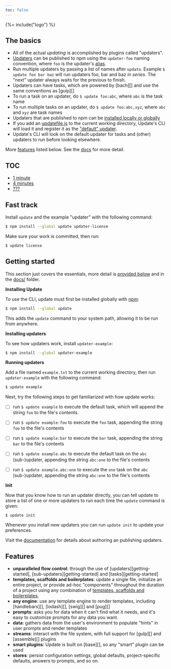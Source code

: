 ```yaml
---
toc: false
---
```


{%= include("logo") %}

## The basics

- All of the actual _updating_ is accomplished by plugins called "updaters". 
- [Updaters](docs/updaters.md) can be published to npm using the `updater-foo` naming convention, where `foo` is the updater's [alias](docs/faq.md#aliases).
- Run multiple updaters by passing a list of names after `update`. Example `$ update foo bar baz` will run updaters foo, bar and baz _in series_. The "next" updater always waits for the previous to finish.
- Updaters can have tasks, which are powered by [bach][] and use the same conventions as [gulp][]
- To run a task on an updater, do `$ update foo:abc`, where `abc` is the task name
- To run multiple tasks on an updater, do `$ update foo:abc,xyz`, where `abc` and `xyz` are task names
- Updaters that are published to npm can be [installed locally or globally](docs/installing-updaters.md)
- If you add an [updatefile.js](docs/updatefile.md) to the current working directory, Update's CLI will load it and register it as the ["default" updater](docs/updaters.md#default-updater).
- Update's CLI will look on the default updater for tasks and (other) updaters to run before looking elsewhere.

More [features](#features) listed below. See the [docs](docs) for more detail.

## TOC

- [1 minute](#fast-track)
- [4 minutes](#getting-started)
- [???](docs)

## Fast track

Install `update` and the example "updater" with the following command:

```sh
$ npm install --global update updater-license
```

Make sure your work is committed, then run:

```sh
$ update license
```

## Getting started

This section just covers the essentials, more detail is [provided below](#table-of-contents) and in the [docs/](docs) folder.

**Installing Update**

To use the CLI, update must first be installed globally with [npm](https://www.npmjs.com/):

```sh
$ npm install --global update
```

This adds the `update` command to your system path, allowing it to be run from anywhere.

**Installing updaters**

To see how updaters work, install `updater-example`:

```sh
$ npm install --global updater-example
```

**Running updaters**

Add a file named `example.txt` to the current working directory, then run `updater-example` with the following command:

```sh
$ update example
```

Next, try the following steps to get familiarized with how update works:

- [ ] run `$ update example` to execute the default task, which will append the string `foo` to the file's contents.
- [ ] run `$ update example:foo` to execute the `foo` task, appending the string `foo` to the file's contents
- [ ] run `$ update example:bar` to execute the `bar` task, appending the string `bar` to the file's contents
- [ ] run `$ update example.abc` to execute the default task on the `abc` (sub-)updater, appending the string `abc:one` to the file's contents
- [ ] run `$ update example.abc:one` to execute the `one` task on the `abc` (sub-)updater, appending the string `abc:one` to the file's contents


**Init**

Now that you know how to run an updater directly, you can tell update to store a list of one or more updaters to run each time the `update` command is given:

```sh
$ update init
```

Whenever you install new updaters you can run `update init` to update your preferences.

Visit the [documentation](docs) for details about authoring an publishing updaters. 

## Features

* **unparalleled flow control**: through the use of [updaters][getting-started], [sub-updaters][getting-started] and [tasks][getting-started]
* **templates, scaffolds and boilerplates**: update a single file, initialize an entire project, or provide ad-hoc "components" throughout the duration of a project using any combination of [templates, scaffolds and boilerplates](#templates-scaffolds-and-boilerplates).
* **any engine**: use any template engine to render templates, including [handlebars][], [lodash][], [swig][] and [pug][]
* **prompts**: asks you for data when it can't find what it needs, and it's easy to customize prompts for any data you want.
* **data**: gathers data from the user's environment to populate "hints" in user prompts and render templates
* **streams**: interact with the file system, with full support for [gulp][] and [assemble][] plugins
* **smart plugins**: Update is built on [base][], so any "smart" plugin can be used
* **stores**: persist configuration settings, global defaults, project-specific defaults, answers to prompts, and so on.

